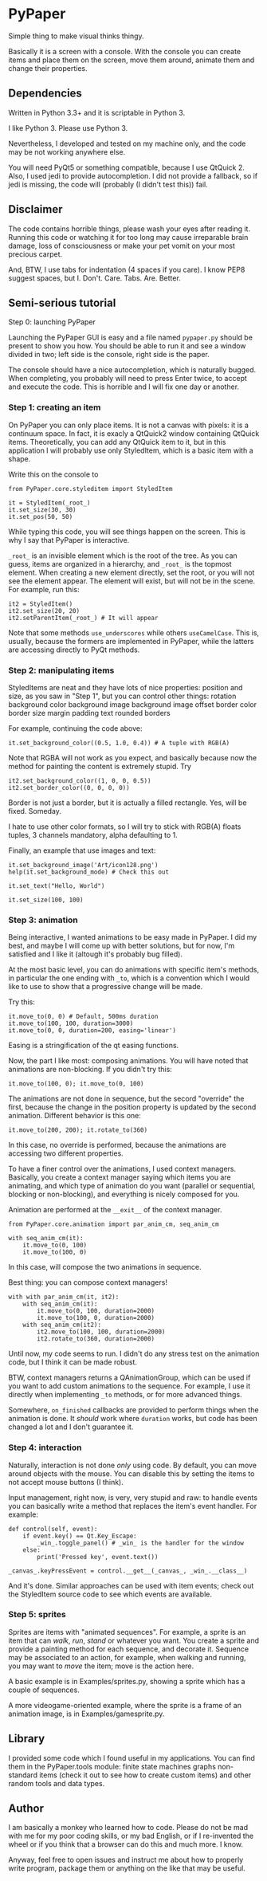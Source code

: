 # PyPaper
Simple thing to make visual thinks thingy.

Basically it is a screen with a console. With the console you can create
items and place them on the screen, move them around, animate them and
change their properties.

## Dependencies
Written in Python 3.3+ and it is scriptable in Python 3.

I like Python 3. Please use Python 3.

Nevertheless, I developed and tested on my machine only, and the code may
be not working anywhere else.

You will need PyQt5 or something compatible, because I use QtQuick 2.
Also, I used jedi to provide autocompletion. I did not provide a fallback,
so if jedi is missing, the code will (probably (I didn't test this)) fail.

## Disclaimer
The code contains horrible things, please wash your eyes after reading it.
Running this code or watching it for too long may cause irreparable
brain damage, loss of consciousness or make your pet vomit on your most
precious carpet.

And, BTW, I use tabs for indentation (4 spaces if you care).
I know PEP8 suggest spaces, but I. Don't. Care. Tabs. Are. Better.

## Semi-serious tutorial
Step 0: launching PyPaper

Launching the PyPaper GUI is easy and a file named `pypaper.py` should
be present to show you how. You should be able to run it and see a
window divided in two; left side is the console, right side is the paper.

The console should have a nice autocompletion, which is naturally bugged.
When completing, you probably will need to press Enter twice, to accept
and execute the code. This is horrible and I will fix one day or another.

### Step 1: creating an item

On PyPaper you can only place items. It is not a canvas with pixels: it is
a continuum space. In fact, it is exacly a QtQuick2 window containing
QtQuick items. Theoretically, you can add any QtQuick item to it, but in
this application I will probably use only StyledItem, which is a basic item
with a shape.

Write this on the console to 

	from PyPaper.core.styleditem import StyledItem

	it = StyledItem(_root_)
	it.set_size(30, 30)
	it.set_pos(50, 50)

While typing this code, you will see things happen on the screen. This is
why I say that PyPaper is interactive.

`_root_` is an invisible element which is the root of the tree. As you can
guess, items are organized in a hierarchy, and `_root_` is the topmost
element. When creating a new element directly, set the root, or you will
not see the element appear. The element will exist, but will not be in the
scene. For example, run this:

	it2 = StyledItem()
	it2.set_size(20, 20)
	it2.setParentItem(_root_) # It will appear

Note that some methods `use_underscores` while others `useCamelCase`.
This is, usually, because the formers are implemented in PyPaper, while
the latters are accessing directly to PyQt methods.

### Step 2: manipulating items

StyledItems are neat and they have lots of nice properties: position and
size, as you saw in "Step 1", but you can control other things:
	rotation
	background color
	background image
	background image offset
	border color
	border size
	margin
	padding
	text
	rounded borders

For example, continuing the code above:
	
	it.set_background_color((0.5, 1.0, 0.4)) # A tuple with RGB(A)

Note that RGBA will not work as you expect, and basically because now
the method for painting the content is extremely stupid. Try

	it2.set_background_color((1, 0, 0, 0.5))
	it2.set_border_color((0, 0, 0, 0))

Border is not just a border, but it is actually a filled rectangle.
Yes, will be fixed. Someday.

I hate to use other color formats, so I will try to stick with
RGB(A) floats tuples, 3 channels mandatory, alpha defaulting to 1.

Finally, an example that use images and text:

	it.set_background_image('Art/icon128.png')
	help(it.set_background_mode) # Check this out

	it.set_text("Hello, World")

	it.set_size(100, 100)

### Step 3: animation

Being interactive, I wanted animations to be easy made in PyPaper.
I did my best, and maybe I will come up with better solutions, but for
now, I'm satisfied and I like it (altough it's probably bug filled).

At the most basic level, you can do animations with specific item's
methods, in particular the one ending with `_to`, which is a convention
which I would like to use to show that a progressive change will be made.

Try this:

	it.move_to(0, 0) # Default, 500ms duration
	it.move_to(100, 100, duration=3000)
	it.move_to(0, 0, duration=200, easing='linear')

Easing is a stringification of the qt easing functions.

Now, the part I like most: composing animations. You will have noted that
animations are non-blocking. If you didn't try this:

	it.move_to(100, 0); it.move_to(0, 100)

The animations are not done in sequence, but the secord "override"
the first, because the change in the position property is updated by
the second animation. Different behavior is this one:

	it.move_to(200, 200); it.rotate_to(360)

In this case, no override is performed, because the animations are
accessing two different properties.

To have a finer control over the animations, I used context managers.
Basically, you create a context manager saying which items you are
animating, and which type of animation do you want (parallel or
sequential, blocking or non-blocking), and everything is nicely composed
for you.

Animation are performed at the `__exit__` of the context manager.

	from PyPaper.core.animation import par_anim_cm, seq_anim_cm

	with seq_anim_cm(it):
		it.move_to(0, 100)
		it.move_to(100, 0)
	
In this case, will compose the two animations in sequence.

Best thing: you can compose context managers!

	with with par_anim_cm(it, it2):
		with seq_anim_cm(it):
			it.move_to(0, 100, duration=2000)
			it.move_to(100, 0, duration=2000)
		with seq_anim_cm(it2):
			it2.move_to(100, 100, duration=2000)
			it2.rotate_to(360, duration=2000)

Until now, my code seems to run. I didn't do any stress test on the
animation code, but I think it can be made robust.

BTW, context managers returns a QAnimationGroup, which can be used
if you want to add custom animations to the sequence. For example, I use
it directly when implementing `_to` methods, or for more advanced things.

Somewhere, `on_finished` callbacks are provided to perform things when
the animation is done. It *should* work where `duration` works, but code
has been changed a lot and I don't guarantee it.

### Step 4: interaction

Naturally, interaction is not done *only* using code.
By default, you can move around objects with the mouse. You can disable
this by setting the items to not accept mouse buttons (I think).

Input management, right now, is very, very stupid and raw: to handle
events you can basically write a method that replaces the item's event
handler. For example:

	def control(self, event):
		if event.key() == Qt.Key_Escape:
			_win_.toggle_panel() # _win_ is the handler for the window
		else:
			print('Pressed key', event.text())

	_canvas_.keyPressEvent = control.__get__(_canvas_, _win_.__class__)

And it's done. Similar approaches can be used with item events; check out
the StyledItem source code to see which events are available.

### Step 5: sprites

Sprites are items with "animated sequences". For example, a sprite is an
item that can *walk*, *run*, *stand* or whatever you want. You create a
sprite and provide a painting method for each sequence, and decorate it.
Sequence may be associated to an action, for example, when walking and
running, you may want to *move* the item; move is the action here.

A basic example is in Examples/sprites.py, showing a sprite which has a
couple of sequences.

A more videogame-oriented example, where the sprite is a frame of an
animation image, is in Examples/gamesprite.py.

## Library

I provided some code which I found useful in my applications. You can find
them in the PyPaper.tools module:
	finite state machines
	graphs
	non-standard items (check it out to see how to create custom items)
and other random tools and data types.

## Author
I am basically a monkey who learned how to code.
Please do not be mad with me for my poor coding skills, or my
bad English, or if I re-invented the wheel or if you think that
a browser can do this and much more. I know.

Anyway, feel free to open issues and instruct me about how to properly
write program, package them or anything on the like that may be useful.

